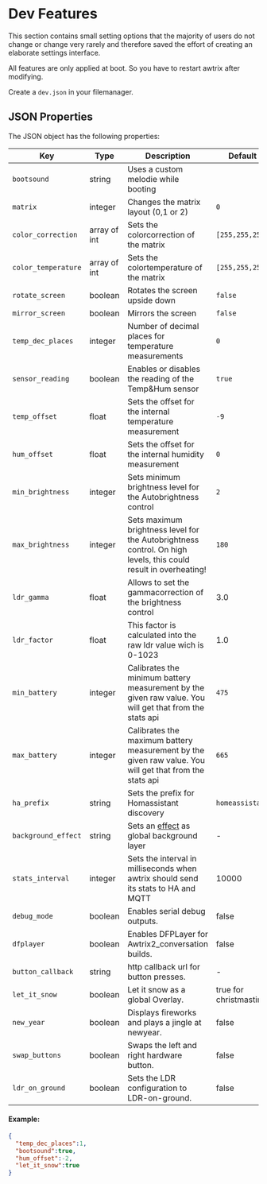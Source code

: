 # Dev Features

This section contains small setting options that the majority of users do not change or change very rarely and therefore saved the effort of creating an elaborate settings interface.

All features are only applied at boot. So you have to restart awtrix after modifying.   

Create a `dev.json` in your filemanager.

## JSON Properties

The JSON object has the following properties:

| Key | Type | Description | Default |
| --- | ---- | ----------- | ------- |
| `bootsound` | string | Uses a custom melodie while booting |  |
| `matrix` | integer | Changes the matrix layout (0,1 or 2) | `0` |
| `color_correction` | array of int | Sets the colorcorrection of the matrix | `[255,255,255]` |
| `color_temperature` | array of int | Sets the colortemperature of the matrix | `[255,255,255]` |
| `rotate_screen` | boolean | Rotates the screen upside down | `false` |
| `mirror_screen` | boolean | Mirrors the screen | `false` |
| `temp_dec_places` | integer | Number of decimal places for temperature measurements | `0` |
| `sensor_reading` | boolean | Enables or disables the reading of the Temp&Hum sensor | `true` |
| `temp_offset` | float | Sets the offset for the internal temperature measurement | `-9` |
| `hum_offset` | float | Sets the offset for the internal humidity measurement | `0` |
| `min_brightness` | integer | Sets minimum brightness level for the Autobrightness control | `2` |
| `max_brightness` | integer | Sets maximum brightness level for the Autobrightness control. On high levels, this could result in overheating! | `180` |
| `ldr_gamma` | float | Allows to set the gammacorrection of the brightness control | 3.0 |  
| `ldr_factor` | float | This factor is calculated into the raw ldr value wich is 0-1023 | 1.0 |  
| `min_battery` | integer | Calibrates the minimum battery measurement by the given raw value. You will get that from the stats api | `475` |
| `max_battery` | integer | Calibrates the maximum battery measurement by the given raw value. You will get that from the stats api | `665` |
| `ha_prefix` | string | Sets the prefix for Homassistant discovery | `homeassistant` |
| `background_effect` | string | Sets an [effect](https://blueforcer.github.io/awtrix-light/#/effects) as global background layer | - |
| `stats_interval` | integer | Sets the interval in milliseconds when awtrix should send its stats to HA and MQTT | 10000 |
| `debug_mode` | boolean | Enables serial debug outputs. | false |
| `dfplayer` | boolean | Enables DFPLayer for Awtrix2_conversation builds. | false |
| `button_callback` | string | http callback url for button presses. | - |
| `let_it_snow` | boolean | Let it snow as a global Overlay. | true for christmastime |
| `new_year` | boolean | Displays fireworks and plays a jingle at newyear. | false |
| `swap_buttons` | boolean | Swaps the left and right hardware button. | false |
| `ldr_on_ground` | boolean | Sets the LDR configuration to LDR-on-ground. | false |

#### Example:
```json
{
  "temp_dec_places":1,
  "bootsound":true,
  "hum_offset":-2,
  "let_it_snow":true
}
```